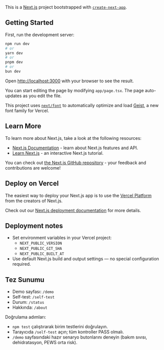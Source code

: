 This is a [Next.js](https://nextjs.org) project bootstrapped with [`create-next-app`](https://nextjs.org/docs/app/api-reference/cli/create-next-app).

## Getting Started

First, run the development server:

```bash
npm run dev
# or
yarn dev
# or
pnpm dev
# or
bun dev
```

Open [http://localhost:3000](http://localhost:3000) with your browser to see the result.

You can start editing the page by modifying `app/page.tsx`. The page auto-updates as you edit the file.

This project uses [`next/font`](https://nextjs.org/docs/app/building-your-application/optimizing/fonts) to automatically optimize and load [Geist](https://vercel.com/font), a new font family for Vercel.

## Learn More

To learn more about Next.js, take a look at the following resources:

- [Next.js Documentation](https://nextjs.org/docs) - learn about Next.js features and API.
- [Learn Next.js](https://nextjs.org/learn) - an interactive Next.js tutorial.

You can check out [the Next.js GitHub repository](https://github.com/vercel/next.js) - your feedback and contributions are welcome!

## Deploy on Vercel

The easiest way to deploy your Next.js app is to use the [Vercel Platform](https://vercel.com/new?utm_medium=default-template&filter=next.js&utm_source=create-next-app&utm_campaign=create-next-app-readme) from the creators of Next.js.

Check out our [Next.js deployment documentation](https://nextjs.org/docs/app/building-your-application/deploying) for more details.

## Deployment notes

- Set environment variables in your Vercel project:
  - `NEXT_PUBLIC_VERSION`
  - `NEXT_PUBLIC_GIT_SHA`
  - `NEXT_PUBLIC_BUILT_AT`
- Use default Next.js build and output settings — no special configuration required.

## Tez Sunumu

- Demo sayfası: `/demo`
- Self-test: `/self-test`
- Durum: `/status`
- Hakkında: `/about`

Doğrulama adımları:
- `npm test` çalıştırarak birim testlerini doğrulayın.
- Tarayıcıda `/self-test` açın; tüm kontroller PASS olmalı.
- `/demo` sayfasındaki hazır senaryo butonlarını deneyin (bakım sıvısı, dehidratasyon, PEWS orta risk).
